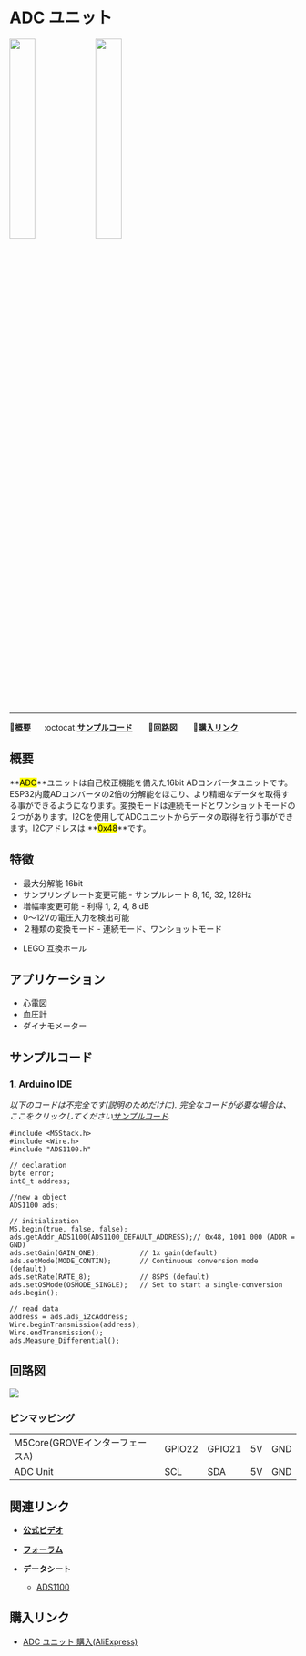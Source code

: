 # ADC ユニット

<img src="assets/img/product_pics/unit/M5GO_Unit_adc.png" width="30%" height="30%"><img src="assets/img/product_pics/unit/unit_adc_grove_a.png" width="30%" height="30%">

***

:memo:**[概要](#概要)**&nbsp;&nbsp;&nbsp;&nbsp;&nbsp;&nbsp;:octocat:**[サンプルコード](#サンプルコード)**&nbsp;&nbsp;&nbsp;&nbsp;&nbsp;&nbsp; :electric_plug:**[回路図](#回路図)** &nbsp;&nbsp;&nbsp;&nbsp;&nbsp;&nbsp;🛒**[購入リンク](#購入リンク)**

## 概要

**<mark>ADC</mark>**ユニットは自己校正機能を備えた16bit ADコンバータユニットです。ESP32内蔵ADコンバータの2倍の分解能をほこり、より精細なデータを取得する事ができるようになります。変換モードは連続モードとワンショットモードの２つがあります。I2Cを使用してADCユニットからデータの取得を行う事ができます。I2Cアドレスは **<mark>0x48</mark>**です。

## 特徴

- 最大分解能 16bit
- サンプリングレート変更可能 - サンプルレート 8, 16, 32, 128Hz
- 増幅率変更可能 - 利得 1, 2, 4, 8 dB
- 0〜12Vの電圧入力を検出可能
- ２種類の変換モード - 連続モード、ワンショットモード
<!-- - サポート[UiFlow](http://flow.m5stack.com)プログラミング, [Arduino](http://www.arduino.cc)プログラミング -->
- LEGO 互換ホール

## アプリケーション

- 心電図
- 血圧計
- ダイナモメーター

## サンプルコード

### 1. Arduino IDE

*以下のコードは不完全です(説明のためだけに). 完全なコードが必要な場合は、ここをクリックしてください[サンプルコード](https://github.com/m5stack/M5-ProductExampleCodes/tree/master/Unit/ADC/Arduino/ADC_ADS1100).*

```arduino
#include <M5Stack.h>
#include <Wire.h>
#include "ADS1100.h"

// declaration
byte error;
int8_t address;

//new a object
ADS1100 ads;

// initialization
M5.begin(true, false, false);
ads.getAddr_ADS1100(ADS1100_DEFAULT_ADDRESS);// 0x48, 1001 000 (ADDR = GND)
ads.setGain(GAIN_ONE);          // 1x gain(default)
ads.setMode(MODE_CONTIN);       // Continuous conversion mode (default)
ads.setRate(RATE_8);            // 8SPS (default)
ads.setOSMode(OSMODE_SINGLE);   // Set to start a single-conversion
ads.begin();

// read data
address = ads.ads_i2cAddress;
Wire.beginTransmission(address);
Wire.endTransmission();
ads.Measure_Differential();
```

<!-- ### 2. UIFlow -->

## 回路図

<img src="assets/img/product_pics/unit/adc_sch.JPG">

### ピンマッピング

<table>
 <tr><td>M5Core(GROVEインターフェースA)</td><td>GPIO22</td><td>GPIO21</td><td>5V</td><td>GND</td></tr>
 <tr><td>ADC Unit</td><td>SCL</td><td>SDA</td><td>5V</td><td>GND</td></tr>
</table>

## 関連リンク

- **[公式ビデオ](https://www.youtube.com/channel/UCozgFVglWYQXbvTmGyS739w)**

- **[フォーラム](http://forum.m5stack.com/)**

- **データシート**
  - [ADS1100](http://pdf1.alldatasheet.com/datasheet-pdf/view/619024/TI1/ADS1100.html)

## 購入リンク

- [ADC ユニット 購入(AliExpress)](https://www.aliexpress.com/store/product/M5Stack-ADC-16-I2C-ADS1100-0-12/3226069_32946953374.html)
